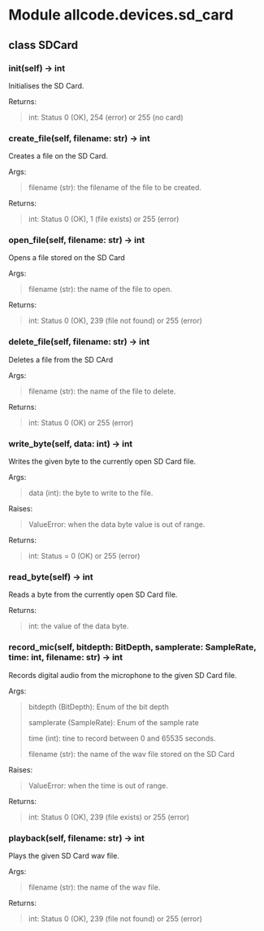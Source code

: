 # Module allcode.devices.sd_card

## class SDCard

### init(self) -> int

Initialises the SD Card.

Returns:
>int: Status 0 (OK), 254 (error) or 255 (no card)

### create_file(self, filename: str) -> int

Creates a file on the SD Card.

Args:
>filename (str): the filename of the file to be created.

Returns:
>int: Status 0 (OK), 1 (file exists) or 255 (error)

### open_file(self, filename: str) -> int

Opens a file stored on the SD Card

Args:
>filename (str): the name of the file to open.

Returns:
>int: Status 0 (OK), 239 (file not found) or 255 (error)

### delete_file(self, filename: str) -> int

Deletes a file from the SD CArd

Args:
>filename (str): the name of the file to delete.

Returns:
>int: Status 0 (OK) or 255 (error)

### write_byte(self, data: int) -> int

Writes the given byte to the currently open SD Card file.

Args:
>data (int): the byte to write to the file.

Raises:
>ValueError: when the data byte value is out of range.

Returns:
>int: Status = 0 (OK) or 255 (error)

### read_byte(self) -> int

Reads a byte from the currently open SD Card file.

Returns:
>int: the value of the data byte.

### record_mic(self, bitdepth: BitDepth, samplerate: SampleRate, time: int, filename: str) -> int

Records digital audio from the microphone to the given SD Card file.

Args:
>bitdepth (BitDepth): Enum of the bit depth
>
>samplerate (SampleRate): Enum of the sample rate
>
>time (int): tine to record between 0 and 65535 seconds.
>
>filename (str): the name of the wav file stored on the SD Card

Raises:
>ValueError: when the time is out of range.

Returns:
>int: Status 0 (OK), 239 (file exists) or 255 (error)

### playback(self, filename: str) -> int

Plays the given SD Card wav file.

Args:
>filename (str): the name of the wav file.

Returns:
>int: Status 0 (OK), 239 (file not found) or 255 (error)
